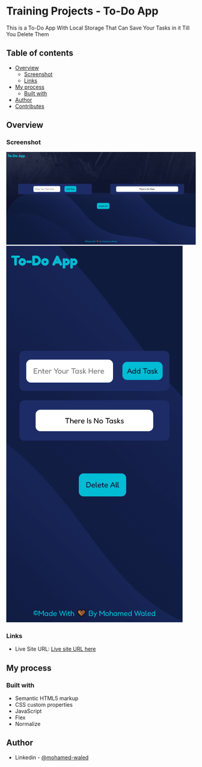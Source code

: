 # Training Projects - To-Do App

This is a To-Do App With Local Storage That Can Save Your Tasks in it Till You Delete Them

## Table of contents

- [Overview](#overview)
  - [Screenshot](#screenshot)
  - [Links](#links)
- [My process](#my-process)
  - [Built with](#built-with)
- [Author](#author)
- [Contributes](#contributes)

## Overview

### Screenshot

![](Images/Screenshot%202022-05-17%20at%2022-25-49%20To-Do%20App.png)
![](Images/Screenshot%202022-05-17%20at%2022-26-02%20To-Do%20App.png)

### Links

- Live Site URL: [Live site URL here](https://mohamed-waled.github.io/To-Do-App/)

## My process

### Built with

- Semantic HTML5 markup
- CSS custom properties
- JavaScript
- Flex
- Normalize

## Author

- Linkedin - [@mohamed-waled](https://www.linkedin.com/in/mohamed-waled-82a51a1bb/)